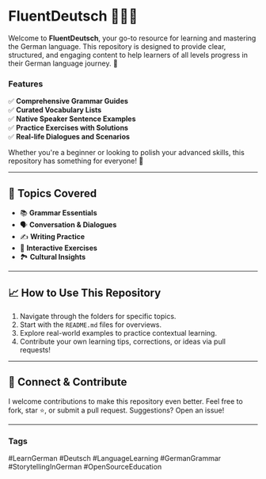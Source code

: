 # FluentDeutsch 📖🇩🇪

Welcome to **FluentDeutsch**, your go-to resource for learning and mastering the German language. This repository is designed to provide clear, structured, and engaging content to help learners of all levels progress in their German language journey. 🚀

### Features
✅ **Comprehensive Grammar Guides**  
✅ **Curated Vocabulary Lists**  
✅ **Native Speaker Sentence Examples**  
✅ **Practice Exercises with Solutions**  
✅ **Real-life Dialogues and Scenarios**

Whether you're a beginner or looking to polish your advanced skills, this repository has something for everyone! 💪

---

## 📂 Topics Covered
- 📚 **Grammar Essentials**
- 🗣️ **Conversation & Dialogues**
- ✍️ **Writing Practice**
- 🧩 **Interactive Exercises**
- 🏞️ **Cultural Insights**

---

## 📈 How to Use This Repository
1. Navigate through the folders for specific topics.
2. Start with the `README.md` files for overviews.
3. Explore real-world examples to practice contextual learning.
4. Contribute your own learning tips, corrections, or ideas via pull requests!

---

## 🔗 Connect & Contribute
I welcome contributions to make this repository even better. Feel free to fork, star ⭐, or submit a pull request. Suggestions? Open an issue!

---

### Tags
#LearnGerman #Deutsch #LanguageLearning #GermanGrammar #StorytellingInGerman #OpenSourceEducation  
